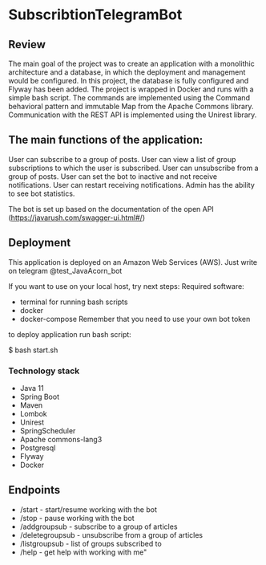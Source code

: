 # SubscribtionTelegramBot

## Review
The main goal of the project was to create an application 
with a monolithic architecture and a database, in which the deployment and management 
would be configured. In this project, the database is fully configured and Flyway has been added. 
The project is wrapped in Docker and runs with a simple bash script.
The commands are implemented using the Command behavioral pattern and immutable Map from the Apache Commons library.
Communication with the REST API is implemented using the Unirest library.

## The main functions of the application:

User can subscribe to a group of posts.
User can view a list of group subscriptions to which the user is subscribed.
User can unsubscribe from a group of posts.
User can set the bot to inactive and not receive notifications.
User can restart receiving notifications.
Admin has the ability to see bot statistics.

The bot is set up based on the documentation of the open API (https://javarush.com/swagger-ui.html#/)

## Deployment
This application is deployed on an Amazon Web Services (AWS).
Just write on telegram @test_JavaAcorn_bot

If you want to use on your local host, try next steps:
Required software:
- terminal for running bash scripts
- docker
- docker-compose
Remember that you need to use your own bot token

to deploy application run bash script:

$ bash start.sh 

### Technology stack
* Java 11
* Spring Boot
* Maven
* Lombok
* Unirest
* SpringScheduler
* Apache commons-lang3
* Postgresql
* Flyway
* Docker

## Endpoints
* /start - start/resume working with the bot
* /stop - pause working with the bot
* /addgroupsub - subscribe to a group of articles
* /deletegroupsub - unsubscribe from a group of articles
* /listgroupsub - list of groups subscribed to
* /help - get help with working with me"






